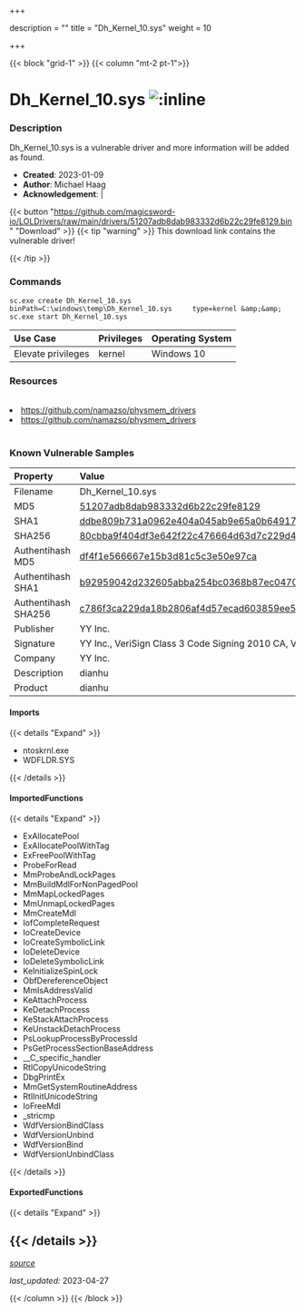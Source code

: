 +++

description = ""
title = "Dh_Kernel_10.sys"
weight = 10

+++


{{< block "grid-1" >}}
{{< column "mt-2 pt-1">}}


# Dh_Kernel_10.sys ![:inline](/images/twitter_verified.png) 


### Description

Dh_Kernel_10.sys is a vulnerable driver and more information will be added as found.

- **Created**: 2023-01-09
- **Author**: Michael Haag
- **Acknowledgement**:  | [](https://twitter.com/)

{{< button "https://github.com/magicsword-io/LOLDrivers/raw/main/drivers/51207adb8dab983332d6b22c29fe8129.bin" "Download" >}}
{{< tip "warning" >}}
This download link contains the vulnerable driver!

{{< /tip >}}

### Commands

```
sc.exe create Dh_Kernel_10.sys binPath=C:\windows\temp\Dh_Kernel_10.sys     type=kernel &amp;&amp; sc.exe start Dh_Kernel_10.sys
```

| Use Case | Privileges | Operating System | 
|:---- | ---- | ---- |
| Elevate privileges | kernel | Windows 10 |

### Resources
<br>
<li><a href=" https://github.com/namazso/physmem_drivers"> https://github.com/namazso/physmem_drivers</a></li>
<li><a href="https://github.com/namazso/physmem_drivers">https://github.com/namazso/physmem_drivers</a></li>
<br>

### Known Vulnerable Samples

| Property           | Value |
|:-------------------|:------|
| Filename           | Dh_Kernel_10.sys |
| MD5                | [51207adb8dab983332d6b22c29fe8129](https://www.virustotal.com/gui/file/51207adb8dab983332d6b22c29fe8129) |
| SHA1               | [ddbe809b731a0962e404a045ab9e65a0b64917ad](https://www.virustotal.com/gui/file/ddbe809b731a0962e404a045ab9e65a0b64917ad) |
| SHA256             | [80cbba9f404df3e642f22c476664d63d7c229d45d34f5cd0e19c65eb41becec3](https://www.virustotal.com/gui/file/80cbba9f404df3e642f22c476664d63d7c229d45d34f5cd0e19c65eb41becec3) |
| Authentihash MD5   | [df4f1e566667e15b3d81c5c3e50e97ca](https://www.virustotal.com/gui/search/authentihash%253Adf4f1e566667e15b3d81c5c3e50e97ca) |
| Authentihash SHA1  | [b92959042d232605abba254bc0368b87ec047079](https://www.virustotal.com/gui/search/authentihash%253Ab92959042d232605abba254bc0368b87ec047079) |
| Authentihash SHA256| [c786f3ca229da18b2806af4d57ecad603859ee548549b19f71a623f477fc740e](https://www.virustotal.com/gui/search/authentihash%253Ac786f3ca229da18b2806af4d57ecad603859ee548549b19f71a623f477fc740e) |
| Publisher         | YY Inc. |
| Signature         | YY Inc., VeriSign Class 3 Code Signing 2010 CA, VeriSign   |
| Company           | YY Inc. |
| Description       | dianhu |
| Product           | dianhu |


#### Imports
{{< details "Expand" >}}
* ntoskrnl.exe
* WDFLDR.SYS

{{< /details >}}
#### ImportedFunctions
{{< details "Expand" >}}
* ExAllocatePool
* ExAllocatePoolWithTag
* ExFreePoolWithTag
* ProbeForRead
* MmProbeAndLockPages
* MmBuildMdlForNonPagedPool
* MmMapLockedPages
* MmUnmapLockedPages
* MmCreateMdl
* IofCompleteRequest
* IoCreateDevice
* IoCreateSymbolicLink
* IoDeleteDevice
* IoDeleteSymbolicLink
* KeInitializeSpinLock
* ObfDereferenceObject
* MmIsAddressValid
* KeAttachProcess
* KeDetachProcess
* KeStackAttachProcess
* KeUnstackDetachProcess
* PsLookupProcessByProcessId
* PsGetProcessSectionBaseAddress
* __C_specific_handler
* RtlCopyUnicodeString
* DbgPrintEx
* MmGetSystemRoutineAddress
* RtlInitUnicodeString
* IoFreeMdl
* _stricmp
* WdfVersionBindClass
* WdfVersionUnbind
* WdfVersionBind
* WdfVersionUnbindClass

{{< /details >}}
#### ExportedFunctions
{{< details "Expand" >}}

{{< /details >}}
-----



[*source*](https://github.com/magicsword-io/LOLDrivers/tree/main/yaml/dh_kernel_10.yaml)

*last_updated:* 2023-04-27








{{< /column >}}
{{< /block >}}
